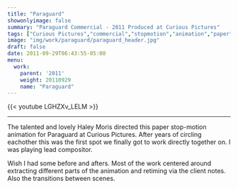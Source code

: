 ```yaml
---
title: "Paraguard"
showonlyimage: false
summary: "Paraguard Commercial - 2011 Produced at Curious Pictures"
tags: ["Curious Pictures","commercial","stopmotion","animation","paper"]
image: "img/work/paraguard/paraguard_header.jpg"
draft: false
date: 2011-09-29T06:43:55-05:00
menu:
  work:
    parent: '2011'
    weight: 20110929
    name: "Paraguard"
---
```


{{< youtube LGHZXv_LELM >}}

---


The talented and lovely Haley Moris directed this paper stop-motion animation for Paraguard at Curious Pictures. After years of circling eachother this was the first spot we finally got to work directly together on. I was playing lead compositor.

Wish I had some before and afters. Most of the work centered around extracting different parts of the animation and retiming via the client notes. Also the transitions between scenes.

